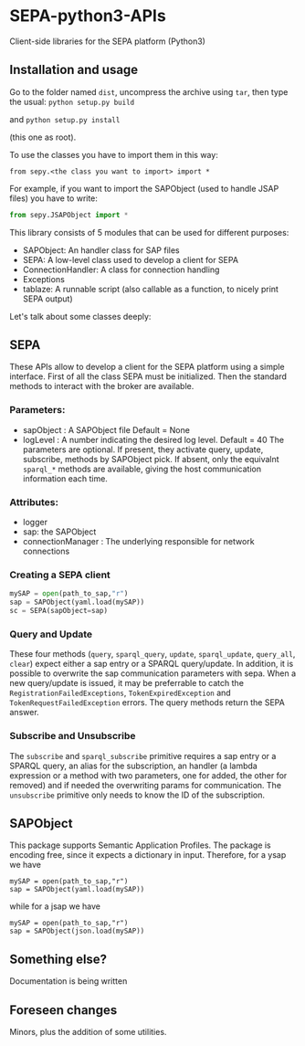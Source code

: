 # SEPA-python3-APIs
Client-side libraries for the SEPA platform (Python3)

## Installation and usage

Go to the folder named `dist`, uncompress the archive using `tar`, then 
type the usual:
```python setup.py build```

and
```python setup.py install```

(this one as root).

To use the classes you have to import them in this way:
```
from sepy.<the class you want to import> import *
```

For example, if you want to import the SAPObject (used to handle JSAP files) 
you have to write:
```python
from sepy.JSAPObject import *
```

This library consists of 5 modules that can be used for different purposes:

- SAPObject: An handler class for SAP files
- SEPA: A low-level class used to develop a client for SEPA
- ConnectionHandler: A class for connection handling
- Exceptions
- tablaze: A runnable script (also callable as a function, to nicely print SEPA output)

Let's talk about some classes deeply:

## SEPA

These APIs allow to develop a client for the SEPA platform using a simple interface. 
First of all the class SEPA must be initialized. Then the standard methods 
to interact with the broker are available.

### Parameters:
- sapObject :
  A SAPObject file Default = None
- logLevel :
  A number indicating the desired log level. Default = 40
The parameters are optional. If present, they activate query, update, subscribe, 
methods by SAPObject pick. If absent, only the equivalnt `sparql_*` methods 
are available, giving the host communication information each time.

### Attributes:
- logger
- sap:
  the SAPObject
- connectionManager :
  The underlying responsible for network connections

### Creating a SEPA client

```python
mySAP = open(path_to_sap,"r")
sap = SAPObject(yaml.load(mySAP))
sc = SEPA(sapObject=sap)
```

### Query and Update

These four methods (`query`, `sparql_query`, `update`, `sparql_update`, 
`query_all`, `clear`) expect either a sap entry or a SPARQL query/update. 
In addition, it is possible to overwrite the sap communication parameters 
with sepa. When a new query/update is issued, it may be preferrable to 
catch the `RegistrationFailedExceptions`, `TokenExpiredException` and 
`TokenRequestFailedException` errors. The query methods return the SEPA answer.

### Subscribe and Unsubscribe

The `subscribe` and `sparql_subscribe` primitive requires a sap entry or 
a SPARQL query, an alias for the subscription, an handler (a lambda expression
or a method with two parameters, one for added, the other for removed) 
and if needed the overwriting params for communication. 
The `unsubscribe` primitive only needs to know the ID of the subscription.

## SAPObject

This package supports Semantic Application Profiles. The package is encoding
free, since it expects a dictionary in input. Therefore, for a ysap we have
```
mySAP = open(path_to_sap,"r")
sap = SAPObject(yaml.load(mySAP))
```
while for a jsap we have
```
mySAP = open(path_to_sap,"r")
sap = SAPObject(json.load(mySAP))
```

## Something else?

Documentation is being written

## Foreseen changes
Minors, plus the addition of some utilities.
